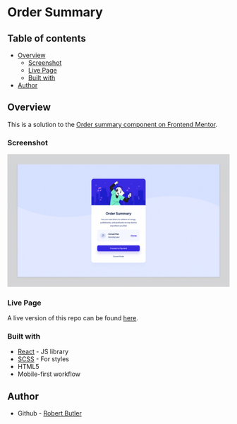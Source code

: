 # Order Summary

## Table of contents

- [Overview](#overview)
  - [Screenshot](#screenshot)
  - [Live Page](#live-page)
  - [Built with](#built-with)
- [Author](#author)

## Overview

This is a solution to the [Order summary component on Frontend Mentor](https://www.frontendmentor.io/challenges/order-summary-component-QlPmajDUj).

### Screenshot

![](public/desktop-preview.png)

### Live Page

A live version of this repo can be found [here](https://chekhhovs-func.github.io/order-summary).

### Built with

- [React](https://reactjs.org/) - JS library
- [SCSS](https://sass-lang.com/) - For styles
- HTML5
- Mobile-first workflow

## Author

- Github - [Robert Butler](https://github.com/chekhovs-func)
